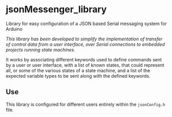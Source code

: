 # jsonMessenger_library
 Library for easy configuration of a JSON based Serial messaging system for Arduino

_This library has been developed to simplify the implementation of transfer of control data from a user interface, over Serial connections to embedded projects running state machines._

It works by associating different keywords used to define commands sent by a user or user interface, with a list of known states, that could represent all, or some of the various states of a state machine, and 
a list of the expected variable types to be sent along with the defined keywords.



 ## Use
 This library is configured for different users entirely within the `jsonConfig.h` file.




